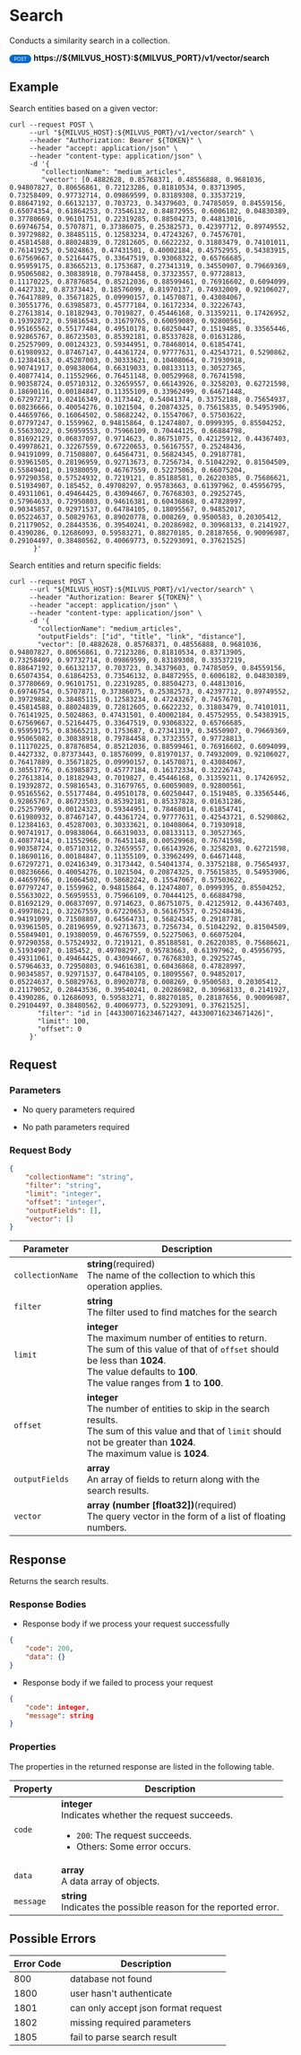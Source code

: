 # Search

Conducts a similarity search in a collection. 

<div>
    <div style="display: inline-block; background: #026aca; font-size: 0.6em; border-radius: 10px; color: #ffffff; padding: 0.3em 1em;">
        <span>POST</span>
    </div>
    <span style="font-weight: bold;">  https://${MILVUS_HOST}:${MILVUS_PORT}/v1/vector/search</span>
</div>

## Example


Search entities based on a given vector:

```shell
curl --request POST \
     --url "${MILVUS_HOST}:${MILVUS_PORT}/v1/vector/search" \
     --header "Authorization: Bearer ${TOKEN}" \
     --header "accept: application/json" \
     --header "content-type: application/json" \
     -d '{
        "collectionName": "medium_articles",
        "vector": [0.4882628, 0.85768371, 0.48556888, 0.9681036, 0.94807827, 0.80656861, 0.72123286, 0.81810534, 0.83713905, 0.73258409, 0.97732714, 0.09869599, 0.83189308, 0.33537219, 0.88647192, 0.66132137, 0.703723, 0.34379603, 0.74785059, 0.84559156, 0.65074354, 0.61864253, 0.73546132, 0.84872955, 0.6006182, 0.04830389, 0.37780669, 0.96101751, 0.22319285, 0.88504273, 0.44813016, 0.69746754, 0.5707871, 0.37386075, 0.25382573, 0.42397712, 0.89749552, 0.39729882, 0.38485115, 0.12583234, 0.47243267, 0.74576701, 0.45814588, 0.88024839, 0.72812605, 0.6622232, 0.31803479, 0.74101011, 0.76141925, 0.5024863, 0.47431501, 0.40002184, 0.45752955, 0.54383915, 0.67569667, 0.52164475, 0.33647519, 0.93068322, 0.65766685, 0.95959175, 0.83665213, 0.1753687, 0.27341319, 0.34550907, 0.79669369, 0.95065082, 0.30838918, 0.79784458, 0.37323557, 0.97728813, 0.11170225, 0.87876854, 0.85212036, 0.88599461, 0.76916602, 0.6094099, 0.4427332, 0.87373443, 0.18576099, 0.81970137, 0.74932009, 0.92106027, 0.76417889, 0.35671825, 0.09990157, 0.14570871, 0.43084067, 0.30551776, 0.63985873, 0.45777184, 0.16172334, 0.32226743, 0.27613814, 0.18182943, 0.7019827, 0.45446168, 0.31359211, 0.17426952, 0.19392872, 0.59816543, 0.31679765, 0.60059089, 0.92800561, 0.95165562, 0.55177484, 0.49510178, 0.60250447, 0.1519485, 0.33565446, 0.92865767, 0.86723503, 0.85392181, 0.85337828, 0.01631286, 0.25257909, 0.00124323, 0.59344951, 0.78468014, 0.61854741, 0.61980932, 0.87467147, 0.44361724, 0.97777631, 0.42543721, 0.5290862, 0.12384163, 0.45287003, 0.30333621, 0.10408064, 0.71930918, 0.90741917, 0.09838064, 0.66319033, 0.08133113, 0.30527365, 0.40877414, 0.11552966, 0.76451148, 0.00529968, 0.76741598, 0.90358724, 0.05710312, 0.32659557, 0.66143926, 0.3258203, 0.62721598, 0.18690116, 0.00184847, 0.11355109, 0.33962499, 0.64671448, 0.67297271, 0.02416349, 0.3173442, 0.54041374, 0.33752188, 0.75654937, 0.08236666, 0.40054276, 0.1021504, 0.20874325, 0.75615835, 0.54953906, 0.44659766, 0.16064502, 0.58682242, 0.15547067, 0.57503622, 0.07797247, 0.1559962, 0.94815864, 0.12474807, 0.0999395, 0.85504252, 0.55633022, 0.56959553, 0.75966109, 0.70444125, 0.66884798, 0.81692129, 0.06837097, 0.9714623, 0.86751075, 0.42125912, 0.44367403, 0.49978621, 0.32267559, 0.67220653, 0.56167557, 0.25248436, 0.94191099, 0.71508807, 0.64564731, 0.56824345, 0.29187781, 0.93961505, 0.28196959, 0.92713673, 0.7256734, 0.51042292, 0.81504509, 0.55849401, 0.19380059, 0.46767559, 0.52275063, 0.66075204, 0.97290358, 0.57524932, 0.7219121, 0.85188581, 0.26220385, 0.75686621, 0.51934907, 0.185452, 0.49708297, 0.95783663, 0.61397962, 0.45956795, 0.49311061, 0.49464425, 0.43094667, 0.76768303, 0.29252745, 0.57964633, 0.72950803, 0.94616381, 0.60436868, 0.47828997, 0.90345857, 0.92971537, 0.64784105, 0.18095567, 0.94852017, 0.05224637, 0.50829763, 0.89020778, 0.008269, 0.9500583, 0.20305412, 0.21179052, 0.28443536, 0.39540241, 0.20286982, 0.30968133, 0.2141927, 0.4390286, 0.12686093, 0.59583271, 0.88270185, 0.28187656, 0.90096987, 0.29104497, 0.38480562, 0.40069773, 0.52293091, 0.37621525]
      }'
```

Search entities and return specific fields:

```shell
curl --request POST \
     --url "${MILVUS_HOST}:${MILVUS_PORT}/v1/vector/search" \
     --header "Authorization: Bearer ${TOKEN}" \
     --header "accept: application/json" \
     --header "content-type: application/json" \
     -d '{
       "collectionName": "medium_articles",
       "outputFields": ["id", "title", "link", "distance"],
       "vector": [0.4882628, 0.85768371, 0.48556888, 0.9681036, 0.94807827, 0.80656861, 0.72123286, 0.81810534, 0.83713905, 0.73258409, 0.97732714, 0.09869599, 0.83189308, 0.33537219, 0.88647192, 0.66132137, 0.703723, 0.34379603, 0.74785059, 0.84559156, 0.65074354, 0.61864253, 0.73546132, 0.84872955, 0.6006182, 0.04830389, 0.37780669, 0.96101751, 0.22319285, 0.88504273, 0.44813016, 0.69746754, 0.5707871, 0.37386075, 0.25382573, 0.42397712, 0.89749552, 0.39729882, 0.38485115, 0.12583234, 0.47243267, 0.74576701, 0.45814588, 0.88024839, 0.72812605, 0.6622232, 0.31803479, 0.74101011, 0.76141925, 0.5024863, 0.47431501, 0.40002184, 0.45752955, 0.54383915, 0.67569667, 0.52164475, 0.33647519, 0.93068322, 0.65766685, 0.95959175, 0.83665213, 0.1753687, 0.27341319, 0.34550907, 0.79669369, 0.95065082, 0.30838918, 0.79784458, 0.37323557, 0.97728813, 0.11170225, 0.87876854, 0.85212036, 0.88599461, 0.76916602, 0.6094099, 0.4427332, 0.87373443, 0.18576099, 0.81970137, 0.74932009, 0.92106027, 0.76417889, 0.35671825, 0.09990157, 0.14570871, 0.43084067, 0.30551776, 0.63985873, 0.45777184, 0.16172334, 0.32226743, 0.27613814, 0.18182943, 0.7019827, 0.45446168, 0.31359211, 0.17426952, 0.19392872, 0.59816543, 0.31679765, 0.60059089, 0.92800561, 0.95165562, 0.55177484, 0.49510178, 0.60250447, 0.1519485, 0.33565446, 0.92865767, 0.86723503, 0.85392181, 0.85337828, 0.01631286, 0.25257909, 0.00124323, 0.59344951, 0.78468014, 0.61854741, 0.61980932, 0.87467147, 0.44361724, 0.97777631, 0.42543721, 0.5290862, 0.12384163, 0.45287003, 0.30333621, 0.10408064, 0.71930918, 0.90741917, 0.09838064, 0.66319033, 0.08133113, 0.30527365, 0.40877414, 0.11552966, 0.76451148, 0.00529968, 0.76741598, 0.90358724, 0.05710312, 0.32659557, 0.66143926, 0.3258203, 0.62721598, 0.18690116, 0.00184847, 0.11355109, 0.33962499, 0.64671448, 0.67297271, 0.02416349, 0.3173442, 0.54041374, 0.33752188, 0.75654937, 0.08236666, 0.40054276, 0.1021504, 0.20874325, 0.75615835, 0.54953906, 0.44659766, 0.16064502, 0.58682242, 0.15547067, 0.57503622, 0.07797247, 0.1559962, 0.94815864, 0.12474807, 0.0999395, 0.85504252, 0.55633022, 0.56959553, 0.75966109, 0.70444125, 0.66884798, 0.81692129, 0.06837097, 0.9714623, 0.86751075, 0.42125912, 0.44367403, 0.49978621, 0.32267559, 0.67220653, 0.56167557, 0.25248436, 0.94191099, 0.71508807, 0.64564731, 0.56824345, 0.29187781, 0.93961505, 0.28196959, 0.92713673, 0.7256734, 0.51042292, 0.81504509, 0.55849401, 0.19380059, 0.46767559, 0.52275063, 0.66075204, 0.97290358, 0.57524932, 0.7219121, 0.85188581, 0.26220385, 0.75686621, 0.51934907, 0.185452, 0.49708297, 0.95783663, 0.61397962, 0.45956795, 0.49311061, 0.49464425, 0.43094667, 0.76768303, 0.29252745, 0.57964633, 0.72950803, 0.94616381, 0.60436868, 0.47828997, 0.90345857, 0.92971537, 0.64784105, 0.18095567, 0.94852017, 0.05224637, 0.50829763, 0.89020778, 0.008269, 0.9500583, 0.20305412, 0.21179052, 0.28443536, 0.39540241, 0.20286982, 0.30968133, 0.2141927, 0.4390286, 0.12686093, 0.59583271, 0.88270185, 0.28187656, 0.90096987, 0.29104497, 0.38480562, 0.40069773, 0.52293091, 0.37621525],
       "filter": "id in [443300716234671427, 443300716234671426]",
       "limit": 100,
       "offset": 0
     }'
```



## Request

### Parameters

- No query parameters required

- No path parameters required

### Request Body

```json
{
    "collectionName": "string",
    "filter": "string",
    "limit": "integer",
    "offset": "integer",
    "outputFields": [],
    "vector": []
}
```

| Parameter        | Description                                                                               |
|------------------|-------------------------------------------------------------------------------------------|
| `collectionName`  | **string**(required)<br>The name of the collection to which this operation applies.|
| `filter`  | **string**<br>The filter used to find matches for the search|
| `limit`  | **integer**<br>The maximum number of entities to return.<br>The sum of this value of that of `offset` should be less than **1024**.<br>The value defaults to **100**.<br>The value ranges from **1** to **100**.|
| `offset`  | **integer**<br>The number of entities to skip in the search results.<br>The sum of this value and that of `limit` should not be greater than **1024**.<br>The maximum value is **1024**.|
| `outputFields`  | **array**<br>An array of fields to return along with the search results.|
| `vector`  | **array (number \[float32\])**(required)<br>The query vector in the form of a list of floating numbers.|

## Response

Returns the search results.

### Response Bodies

- Response body if we process your request successfully

```json
{
    "code": 200,
    "data": {}
}
```

- Response body if we failed to process your request

```json
{
    "code": integer,
    "message": string
}
```

### Properties

The properties in the returned response are listed in the following table.

| Property | Description                                                                                                                                 |
|----------|---------------------------------------------------------------------------------------------------------------------------------------------|
| `code`   | **integer**<br>Indicates whether the request succeeds.<br><ul><li>`200`: The request succeeds.</li><li>Others: Some error occurs.</li></ul> |
| `data`  | **array**<br>A data array of objects. |
| `message`  | **string**<br>Indicates the possible reason for the reported error. |

## Possible Errors

| Error Code | Description |
| --- | --- |
| 800 | database not found |
| 1800 | user hasn't authenticate |
| 1801 | can only accept json format request |
| 1802 | missing required parameters |
| 1805 | fail to parse search result |
